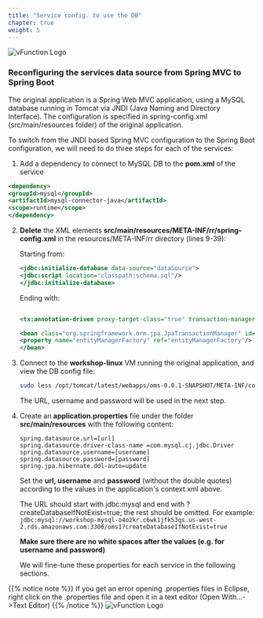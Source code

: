 ```yaml
---
title: "Service config. to use the DB"
chapter: true
weight: 5
---
```


![vFunction Logo](/images/vFunction.png)

### Reconfiguring the services data source from Spring MVC to Spring Boot

The original application is a Spring Web MVC application, using a MySQL database running in Tomcat via JNDI (Java Naming and Directory Interface). The configuration is specified in spring-config.xml (src/main/resources folder) of the original application.

To switch from the JNDI based Spring MVC configuration to the Spring Boot configuration, we will need to do three steps for each of the services:

1. Add a dependency to connect to MySQL DB to the **pom.xml** of the service

 ``` XML
 <dependency>
 <groupId>mysql</groupId>
 <artifactId>mysql-connector-java</artifactId>
 <scope>runtime</scope>
 </dependency>
 ```

2. **Delete** the XML elements **src/main/resources/META-INF/rr/spring-config.xml** in the resources/META-INF/rr directory (lines 9-39):

    Starting from:

    ``` XML
    <jdbc:initialize-database data-source="dataSource">
    <jdbc:script location="classpath:schema.sql"/>
    </jdbc:initialize-database>
    ```

    Ending with:
    ```XML

    <tx:annotation-driven proxy-target-class="true" transaction-manager="transactionManager"/>

    <bean class="org.springframework.orm.jpa.JpaTransactionManager" id="transactionManager">
    <property name="entityManagerFactory" ref="entityManagerFactory"/>
    </bean>

    ```

4. Connect to the **workshop-linux** VM running the original application, and view the DB config file:

    ```bash
    sudo less /opt/tomcat/latest/webapps/oms-0.0.1-SNAPSHOT/META-INF/context.xml
    ```

    The URL, username and password will be used in the next step.

4. Create an **application.properties** file under the folder **src/main/resources** with the following content:

    ``` properties
    spring.datasource.url=[url]
    spring.datasource.driver-class-name =com.mysql.cj.jdbc.Driver
    spring.datasource.username=[username]
    spring.datasource.password=[password]
    spring.jpa.hibernate.ddl-auto=update
    ```   
 
    Set the **url, username** and **password** (without the double quotes) according to the values in the application's context.xml above.
    
    The URL should start with jdbc:mysql and end with ?createDatabaseIfNotExist=true; the rest should be omitted.
    For example: 
    ```jdbc:mysql://workshop-mysql-o4o2kr.c6wk1jfk53qs.us-west-2.rds.amazonaws.com:3306/oms1?createDatabaseIfNotExist=true```
  
    **Make sure there are no white spaces after the values (e.g. for username and password)**


    We will fine-tune these properties for each service in the following sections.

{{% notice note %}}
If you get an error opening  .properties files in Eclipse, right click on the .properties file and open it in a text editor (Open With…->Text Editor)
{{% /notice %}}
![vFunction Logo](/images/vFunction.png)
